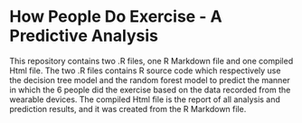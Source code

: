 How People Do Exercise - A Predictive Analysis
==========================

This repository contains two .R files, one R Markdown file and one compiled Html file. The two .R files contains R source code which respectively use the decision tree model and the random forest model to predict the manner in which the 6 people did the exercise based on the data recorded from the wearable devices. The compiled Html file is the report of all analysis and prediction results, and it was created from the R Markdown file.
